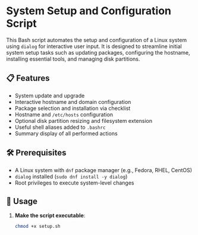 # System Setup and Configuration Script

This Bash script automates the setup and configuration of a Linux system using `dialog` for interactive user input. It is designed to streamline initial system setup tasks such as updating packages, configuring the hostname, installing essential tools, and managing disk partitions.

## 📋 Features

- System update and upgrade
- Interactive hostname and domain configuration
- Package selection and installation via checklist
- Hostname and `/etc/hosts` configuration
- Optional disk partition resizing and filesystem extension
- Useful shell aliases added to `.bashrc`
- Summary display of all performed actions

## 🛠️ Prerequisites

- A Linux system with `dnf` package manager (e.g., Fedora, RHEL, CentOS)
- `dialog` installed (`sudo dnf install -y dialog`)
- Root privileges to execute system-level changes

## 🚀 Usage

1. **Make the script executable**:
   ```bash
   chmod +x setup.sh
   ```

